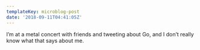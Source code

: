 ```yaml
---
templateKey: microblog-post
date: '2018-09-11T04:41:05Z'
---
```


I’m at a metal concert with friends and tweeting about Go, and I don’t really know what that says about me.

